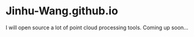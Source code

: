 # Jinhu-Wang.github.io

I will open source a lot of point cloud processing tools. Coming up soon...
